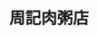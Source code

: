 ---
title: "周記肉粥店"
description: "周記肉粥店"
layout: shop
keywords:
  - 美食競賽
  - 台灣美食
  - 美食精選
datePublished: "2025-06-30"
dateModified: "2025-07-02"
city: "台北市"
district: "萬華區"
address: "台北市萬華區廣州街104號"
phone: "0223025588"
geo: "25.036528085338258, 121.5022076698149"
google_map: "https://maps.app.goo.gl/CyC4X85C91FbKeQa6"
footinder: "https://footinder.com.tw/%E5%8F%B0%E5%8C%97%E5%B8%82%E8%90%AC%E8%8F%AF%E5%8D%80/7467/"
official: ""
award:
  - name: "500盤"
    year: "2024"
    entries:
      - dishes:
          - "紅燒肉"

---